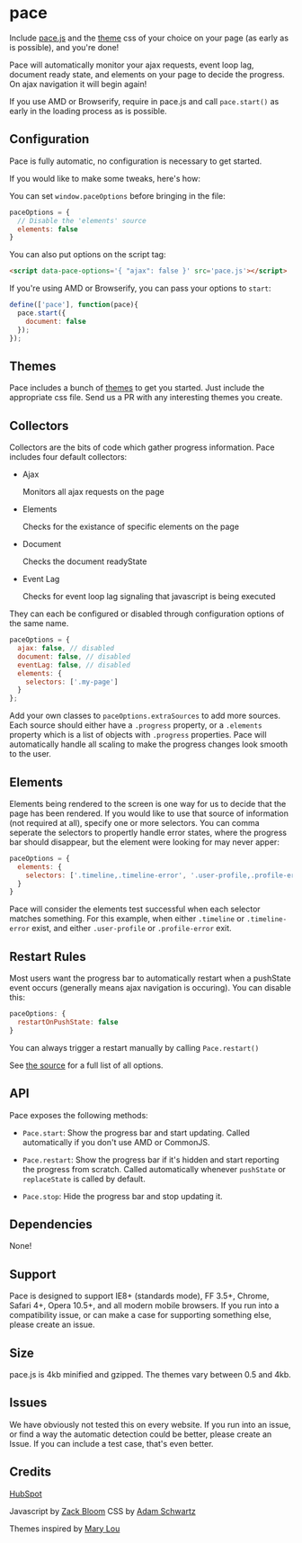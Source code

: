 pace
====

Include [pace.js](https://raw.github.com/HubSpot/pace/v0.4.2/pace.min.js) and the 
[theme](http://github.hubspot.com/pace/docs/themes/) css of your choice on your page
(as early as is possible), and you're done!

Pace will automatically monitor your ajax requests, event loop lag, document
ready state, and elements on your page to decide the progress.  On ajax navigation
it will begin again!

If you use AMD or Browserify, require in pace.js and call `pace.start()` as early in
the loading process as is possible.

Configuration
-------------

Pace is fully automatic, no configuration is necessary to get started.

If you would like to make some tweaks, here's how:

You can set `window.paceOptions` before bringing in the file:

```javascript
paceOptions = {
  // Disable the 'elements' source
  elements: false
}
```

You can also put options on the script tag:

```html
<script data-pace-options='{ "ajax": false }' src='pace.js'></script>
```

If you're using AMD or Browserify, you can pass your options to `start`:

```javascript
define(['pace'], function(pace){
  pace.start({
    document: false
  });
});
```

Themes
------

Pace includes a bunch of [themes](http://github.hubspot.com/pace/docs/themes/)
to get you started.  Just include the appropriate css file.  Send us a PR with
any interesting themes you create.

Collectors
----------

Collectors are the bits of code which gather progress information.  Pace includes four default collectors:

- Ajax

  Monitors all ajax requests on the page

- Elements
  
  Checks for the existance of specific elements on the page

- Document

  Checks the document readyState

- Event Lag

  Checks for event loop lag signaling that javascript is being executed

They can each be configured or disabled through configuration options of the same name.

```javascript
paceOptions = {
  ajax: false, // disabled
  document: false, // disabled
  eventLag: false, // disabled
  elements: {
    selectors: ['.my-page']
  }
};
```

Add your own classes to `paceOptions.extraSources` to add more sources.  Each source should either
have a `.progress` property, or a `.elements` property which is a list of objects with
`.progress` properties.  Pace will automatically handle all scaling to make the progress
changes look smooth to the user.

Elements
--------

Elements being rendered to the screen is one way for us to decide that the page has been
rendered.  If you would like to use that source of information (not required at all),
specify one or more selectors.  You can comma seperate the selectors to propertly handle
error states, where the progress bar should disappear, but the element were looking for
may never apper:

```javascript
paceOptions = {
  elements: {
    selectors: ['.timeline,.timeline-error', '.user-profile,.profile-error']
  }
}
```

Pace will consider the elements test successful when each selector matches something.  For
this example, when either `.timeline` or `.timeline-error` exist, and either `.user-profile`
or `.profile-error` exit.

Restart Rules
-------------

Most users want the progress bar to automatically restart when a pushState event occurs
(generally means ajax navigation is occuring).  You can disable this:

```javascript
paceOptions: {
  restartOnPushState: false
}
```

You can always trigger a restart manually by calling `Pace.restart()`

See [the source](https://github.com/HubSpot/pace/blob/master/pace.coffee) for a full list of all options.

API
---

Pace exposes the following methods:

- `Pace.start`: Show the progress bar and start updating.  Called automatically if you don't use AMD or CommonJS.

- `Pace.restart`: Show the progress bar if it's hidden and start reporting the progress from scratch.  Called automatically
whenever `pushState` or `replaceState` is called by default.

- `Pace.stop`: Hide the progress bar and stop updating it.

Dependencies
------------

None!

Support
-------

Pace is designed to support IE8+ (standards mode), FF 3.5+, Chrome, Safari 4+, Opera 10.5+, and all modern
mobile browsers.  If you run into a compatibility issue, or can make a case for supporting something else,
please create an issue.

Size
----

pace.js is 4kb minified and gzipped.  The themes vary between 0.5 and 4kb.

Issues
------

We have obviously not tested this on every website.  If you run into an issue, or find a way the automatic
detection could be better, please create an Issue.  If you can include a test case, that's even better.

Credits
-------

[HubSpot](http://dev.hubspot.com)

Javascript by [Zack Bloom](http://twitter.com/zackbloom)
CSS by [Adam Schwartz](http://twitter.com/adamfschwartz)

Themes inspired by [Mary Lou](http://tympanus.net/codrops/2013/09/18/creative-loading-effects/)

